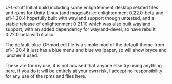 U-L-stuff Initial build including some enlightenment desktop related files and rpms for Unity-Linux (and mageia6)
ie: enlightenment 0.22.0-beta and efl-1.20.4 hopefully built with wayland support though untested, and a stable release of enlightenment 0.21.10 which was also built wayland support, with an added dependency for wayland-devel, so have rebuilt  0.22.0 beta with it also.

The default-blue-OHmod.edj file is a simple mod of the default theme from efl-1.20.4 it just has a blue menu and blue wallpaper, so will show bryce and luncher if used.

These are for my use, it is not advised that anyone else try using anything here, if you do it will be entirely at your own risk, I accept no responsibility for any use of the rpms and files here.
